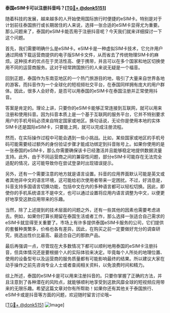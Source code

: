 **泰国eSIM卡可以注册抖音吗？[[TG💪+ @donk5151](https://t.me/s/donk5151)]**

随着科技的发展，越来越多的人开始使用国际旅行时便捷的eSIM卡。特别是对于计划前往泰国旅行或长期居住的人来说，选择一张合适的eSIM卡显得尤为重要。那么问题来了，泰国的eSIM卡能否用于注册抖音呢？今天我们就来详细探讨一下这个问题。

首先，我们需要明确什么是eSIM卡。eSIM卡是一种虚拟SIM卡技术，它允许用户通过网络下载运营商提供的电子版SIM卡文件，从而省去了传统物理SIM卡的麻烦。这种技术的优点在于灵活性高、便于携带，并且可以在多个国家和地区切换使用不同的运营商服务。这对于经常跨国旅行的人来说无疑是一个福音。

回到正题，泰国作为东南亚地区的一个热门旅游目的地，吸引了大量来自世界各地的游客。而抖音作为一个全球化的短视频社交平台，在泰国同样拥有庞大的用户群体。因此，很多人会好奇，是否可以用泰国的eSIM卡在泰国注册并正常使用抖音。

答案是肯定的。理论上讲，只要你的eSIM卡能够正常连接到互联网，就可以用来注册和使用抖音。因为抖音本质上是一个基于互联网的服务平台，它并不特别要求用户的手机号码必须来自特定国家或地区。换句话说，无论你是使用本地的实体SIM卡还是国际eSIM卡，只要能上网，就可以完成注册流程。

然而，在实际操作过程中可能会遇到一些小挑战。比如，某些国家或地区的手机号码可能需要经过额外的身份验证步骤才能成功绑定到抖音账号上。如果你使用的是一张泰国的eSIM卡，那么你需要确保该卡已经激活并且能够稳定地提供数据流量支持。此外，由于不同运营商之间的兼容性问题，部分eSIM卡可能存在无法完全适配的情况，这可能导致你在尝试登录时出现错误提示。

另外，还有一个需要注意的地方就是语言设置。抖音的应用界面默认可能是英文或者其他非中文的语言环境，这可能给初次使用者带来一定困扰。不过，好消息是，抖音支持多国语言切换功能，包括中文在内的多种语言都可以轻松切换。因此，即使你的手机系统语言不是中文，也可以通过设置将应用内语言调整为中文，以便更好地享受这款应用带来的乐趣。

当然，除了上述提到的技术层面的问题之外，还有一些其他的因素也需要考虑进去。例如，如果你打算长期留在泰国生活或者工作，那么选择一张适合自己需求的eSIM卡就显得至关重要了。市场上有许多提供泰国eSIM卡服务的公司，它们提供的套餐种类繁多，价格也各有差异。因此，在购买之前一定要做好充分的调查研究，挑选出性价比最高、最适合自己的那款产品。

最后再强调一点，尽管现在大多数情况下都可以顺利地用泰国的eSIM卡注册抖音，但具体情况还是要根据个人的实际体验来决定。毕竟每个人所处的地理位置、使用的设备型号以及运营商的服务质量都有可能影响最终的结果。所以建议大家在动手操作之前先咨询专业人士或者查阅相关资料，以免浪费时间和精力。

综上所述，泰国的eSIM卡是可以用来注册抖音的。只要你掌握了正确的方法，并且注意到了各种潜在的风险点，就能够顺利地享受到这款风靡全球的短视频应用带来的无限乐趣。希望这篇文章对你有所帮助！如果你还有其他关于泰国旅行、eSIM卡或是抖音等方面的问题，欢迎随时留言讨论哦~

[[TG💪+ @donk5151](https://t.me/s/donk5151) ![Image](https://i.postimg.cc/rwNCRYN7/Snipaste-2025-04-30-17-27-05.png)]